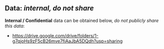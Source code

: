 ## Data: *internal, do not share*
**Internal / Confidential** data can be obtained below, *do not publicly share this data*:
* https://drive.google.com/drive/folders/1-g7qjoHs9zF5cB26mve7fiAaJbA5DQdh?usp=sharing
